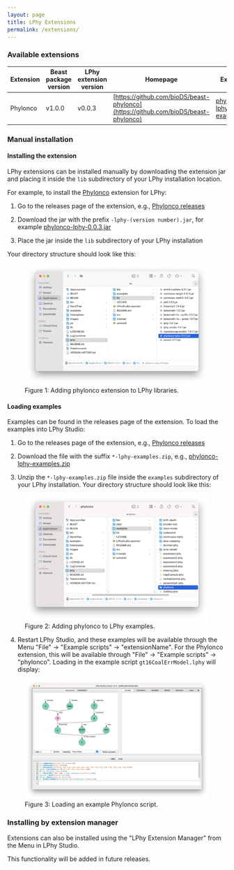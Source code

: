 ```yaml
---
layout: page
title: LPhy Extensions
permalink: /extensions/
---
```


### Available extensions

| Extension | Beast package version | LPhy extension version | Homepage | Examples |
| -------- | ------- | ------------ | ------- | ---|
| Phylonco  | v1.0.0 | v0.0.3 | [https://github.com/bioDS/beast-phylonco](https://github.com/bioDS/beast-phylonco) | [phylonco-lphy-examples.zip](https://github.com/bioDS/beast-phylonco/releases/download/v1.0.0/phylonco-lphy-examples.zip) |


### Manual installation

#### Installing the extension
LPhy extensions can be installed manually by downloading the extension jar and placing it inside the `lib` subdirectory of your LPhy installation location.

For example, to install the [Phylonco](https://github.com/bioDS/beast-phylonco) extension for LPhy:

1. Go to the releases page of the extension, e.g., [Phylonco releases](https://github.com/bioDS/beast-phylonco/releases)

2. Download the jar with the prefix `-lphy-(version number).jar`, for example [phylonco-lphy-0.0.3.jar](https://github.com/bioDS/beast-phylonco/releases/download/v1.0.0/phylonco-lphy-0.0.3.jar)

3. Place the jar inside the `lib` subdirectory of your LPhy installation

Your directory structure should look like this:

<figure class="image">
  <a href="/images/LPhyLibPhylonco.png">
    <img src="/images/LPhyLibPhylonco.png" alt="LPhy libraries">
  </a>
  <figcaption>Figure 1: Adding phylonco extension to LPhy libraries.</figcaption>
</figure>

#### Loading examples
Examples can be found in the releases page of the extension. 
To load the examples into LPhy Studio: 

1. Go to the releases page of the extension, e.g., [Phylonco releases](https://github.com/bioDS/beast-phylonco/releases)

2. Download the file with the suffix `*-lphy-examples.zip`, e.g., [phylonco-lphy-examples.zip](https://github.com/bioDS/beast-phylonco/releases/download/v1.0.0/phylonco-lphy-examples.zip)

3. Unzip the `*-lphy-examples.zip` file inside the `examples` subdirectory of your LPhy installation. Your directory structure should look like this: 

<figure class="image">
  <a href="/images/LPhyExamplesPhylonco.png">
    <img src="/images/LPhyExamplesPhylonco.png" alt="LPhy examples">
  </a>
  <figcaption>Figure 2: Adding phylonco to LPhy examples.</figcaption>
</figure>

4. Restart LPhy Studio, and these examples will be available through the Menu "File" -> "Example scripts" -> "extensionName". For the Phylonco extension, this will be available through "File" -> "Example scripts" -> "phylonco". Loading in the example script `gt16CoalErrModel.lphy` will display: 

<figure class="image">
  <a href="/images/LPhyStudioPhylonco.png">
    <img src="/images/LPhyStudioPhylonco.png" alt="Phylonco script">
  </a>
  <figcaption>Figure 3: Loading an example Phylonco script.</figcaption>
</figure>


### Installing by extension manager

Extensions can also be installed using the "LPhy Extension Manager" from the Menu in LPhy Studio. 

This functionality will be added in future releases. 

